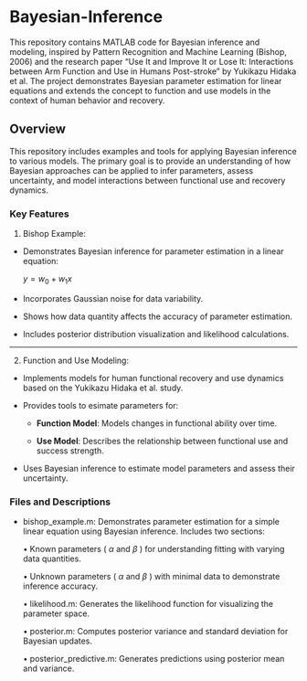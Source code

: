 # Bayesian-Inference

This repository contains MATLAB code for Bayesian inference and modeling, inspired by Pattern Recognition and Machine Learning (Bishop, 2006) and the research paper “Use It and Improve It or Lose It: Interactions between Arm Function and Use in Humans Post-stroke” by Yukikazu Hidaka et al. The project demonstrates Bayesian parameter estimation for linear equations and extends the concept to function and use models in the context of human behavior and recovery.


## Overview

This repository includes examples and tools for applying Bayesian inference to various models. The primary goal is to provide an understanding of how Bayesian approaches can be applied to infer parameters, assess uncertainty, and model interactions between functional use and recovery dynamics.

### Key Features

  1. Bishop Example:

 + Demonstrates Bayesian inference for parameter estimation in a linear equation:

   $y = w_0 + w_1x$
   
 + Incorporates Gaussian noise for data variability.

 + Shows how data quantity affects the accuracy of parameter estimation.

 + Includes posterior distribution visualization and likelihood calculations.

---

  2. Function and Use Modeling:

+ Implements models for human functional recovery and use dynamics based on the Yukikazu Hidaka et al. study.

+ Provides tools to esimate parameters for:
    + **Function Model**: Models changes in functional ability over time.
 
    + **Use Model**: Describes the relationship between functional use and success strength.
 
+ Uses Bayesian inference to estimate model parameters and assess their uncertainty.


### Files and Descriptions

+ bishop_example.m: Demonstrates parameter estimation for a simple linear equation using Bayesian inference. Includes two sections:

	•	Known parameters ( $\alpha$  and  $\beta$ ) for understanding fitting with varying data quantities.


	•	Unknown parameters ( $\alpha$  and  $\beta$ ) with minimal data to demonstrate inference accuracy.

	•	likelihood.m: Generates the likelihood function for visualizing the parameter space.


	•	posterior.m: Computes posterior variance and standard deviation for Bayesian updates.


	•	posterior_predictive.m: Generates predictions using posterior mean and variance.


